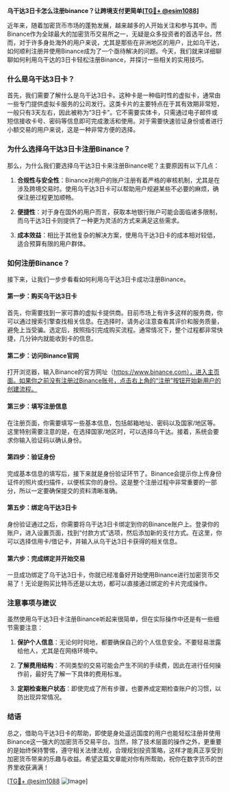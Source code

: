 **乌干达3日卡怎么注册binance？让跨境支付更简单[[TG💪+ @esim1088](https://t.me/s/esim1088)]**

近年来，随着加密货币市场的蓬勃发展，越来越多的人开始关注和参与其中。而Binance作为全球最大的加密货币交易所之一，无疑是众多投资者的首选平台。然而，对于许多身处海外的用户来说，尤其是那些在非洲地区的用户，比如乌干达，如何顺利注册并使用Binance成为了一个亟待解决的问题。今天，我们就来详细聊聊如何利用乌干达的3日卡轻松注册Binance，并探讨一些相关的实用技巧。

### 什么是乌干达3日卡？

首先，我们需要了解什么是乌干达3日卡。这种卡是一种临时性的虚拟卡，通常由一些专门提供虚拟卡服务的公司发行。这类卡片的主要特点在于其有效期非常短，一般只有3天左右，因此被称为“3日卡”。它不需要实体卡，只需通过电子邮件或短信接收卡号、密码等信息即可完成激活和使用。对于需要快速验证身份或者进行小额交易的用户来说，这是一种非常方便的选择。

### 为什么选择乌干达3日卡注册Binance？

那么，为什么我们要选择乌干达3日卡来注册Binance呢？主要原因有以下几点：

1. **合规性与安全性**：Binance对用户的账户注册有着严格的审核机制，尤其是在涉及跨境交易时。使用乌干达3日卡可以帮助用户规避某些不必要的麻烦，确保注册过程更加顺畅。
   
2. **便捷性**：对于身在国外的用户而言，获取本地银行账户可能会面临诸多限制，而乌干达3日卡则提供了一种更为灵活的方式来满足这些需求。

3. **成本效益**：相比于其他复杂的解决方案，使用乌干达3日卡的成本相对较低，适合预算有限的用户群体。

### 如何注册Binance？

接下来，让我们一步步看看如何利用乌干达3日卡成功注册Binance。

#### 第一步：购买乌干达3日卡

首先，你需要找到一家可靠的虚拟卡提供商。目前市场上有许多这样的服务商，你可以通过搜索引擎查找相关信息。在选择时，请务必注意查看其评价和服务质量，避免上当受骗。选定后，按照指引完成购买流程。通常情况下，整个过程都非常快捷，几分钟内就能收到卡的信息。

#### 第二步：访问Binance官网

打开浏览器，输入Binance的官方网址（https://www.binance.com），进入主页面。如果你之前没有注册过Binance账号，点击右上角的“注册”按钮开始新用户的创建流程。

#### 第三步：填写注册信息

在注册页面，你需要填写一些基本信息，包括邮箱地址、密码以及国家/地区等。这里特别需要注意的是，在选择国家/地区时，可以选择乌干达。接着，系统会要求你输入验证码以确认身份。

#### 第四步：验证身份

完成基本信息的填写后，接下来就是身份验证环节了。Binance会提示你上传身份证件的照片或扫描件，以便核实你的身份。这是整个注册过程中非常重要的一部分，所以一定要确保提交的资料清晰准确。

#### 第五步：绑定乌干达3日卡

身份验证通过之后，你需要将乌干达3日卡绑定到你的Binance账户上。登录你的账户，进入设置页面，找到“付款方式”选项，然后添加新的支付方式。在这里，你可以选择信用卡/借记卡，并输入从乌干达3日卡获得的相关信息。

#### 第六步：完成绑定并开始交易

一旦成功绑定了乌干达3日卡，你就已经准备好开始使用Binance进行加密货币交易了！无论是购买比特币还是以太坊，都可以直接通过绑定的卡片完成操作。

### 注意事项与建议

虽然使用乌干达3日卡注册Binance听起来很简单，但在实际操作中还是有一些细节需要注意：

1. **保护个人信息**：无论何时何地，都要确保自己的个人信息安全。不要轻易泄露给他人，尤其是在网络环境中。

2. **了解费用结构**：不同类型的交易可能会产生不同的手续费，因此在进行任何操作前，最好先了解一下具体的费用标准。

3. **定期检查账户状态**：即使完成了所有步骤，也要养成定期检查账户的习惯，以防出现异常情况。

### 结语

总之，借助乌干达3日卡的帮助，即使是身处遥远国度的用户也能轻松注册并使用Binance这一强大的加密货币交易平台。当然，除了技术层面的操作之外，更重要的是始终保持警惕，遵守相关法律法规，合理规划投资策略，这样才能真正享受到加密货币带来的乐趣与收益。希望这篇文章能对你有所帮助，祝你在数字货币的世界里收获满满！

[[TG💪+ @esim1088](https://t.me/s/esim1088) ![Image](https://i.postimg.cc/4NQfJmqS/Snipaste-2025-05-13-00-14-12.png)]
